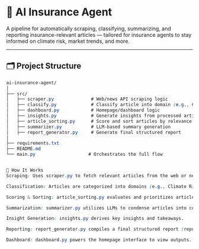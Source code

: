 # 🧠 AI Insurance Agent

A pipeline for automatically scraping, classifying, summarizing, and reporting insurance-relevant articles — tailored for insurance agents to stay informed on climate risk, market trends, and more.

---

## 🗂️ Project Structure

```css
ai-insurance-agent/
│
├── src/
│   ├── scraper.py              # Web/news API scraping logic
│   ├── classify.py             # Classify article into domain (e.g., Climate Risk)
│   ├── dashboard.py            # Homepage/dashboard logic
│   ├── insights.py             # Generate insights from processed articles
│   ├── article_sorting.py      # Score and sort articles by relevance
│   ├── summarizer.py           # LLM-based summary generation
│   ├── report_generator.py     # Generate final structured report
│
├── requirements.txt
├── README.md
└── main.py                    # Orchestrates the full flow


🚀 How It Works
Scraping: Uses scraper.py to fetch relevant articles from the web or news APIs.

Classification: Articles are categorized into domains (e.g., Climate Risk) using classify.py.

Scoring & Sorting: article_sorting.py evaluates and prioritizes articles by relevance.

Summarization: summarizer.py utilizes LLMs to condense articles into concise summaries.

Insight Generation: insights.py derives key insights and takeaways.

Reporting: report_generator.py compiles a final structured report (reports.json).

Dashboard: dashboard.py powers the homepage interface to view outputs.

